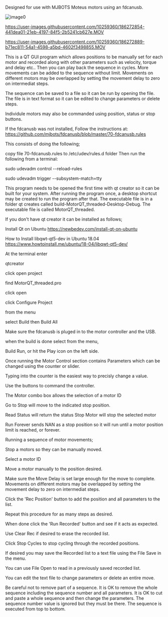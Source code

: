 Designed for use with MJBOTS Moteus motors using an fdcanusb.

![image0](https://user-images.githubusercontent.com/10259360/185727330-1956d9e8-f2fb-4632-bf15-0f9d7283d608.jpeg)



https://user-images.githubusercontent.com/10259360/186272854-441dea01-21eb-4197-84f5-2b5241cb627e.MOV



https://user-images.githubusercontent.com/10259360/186272889-b71ec811-54a1-4598-a5bd-4602f3498855.MOV




This is a QT GUI program which allows positions to be manually set for each motor and recorded along with other parameters such as velocity, torque and delay etc.. 
Then you can play back the sequence in cycles. More movements can be added to the sequence without limit. Movements on different motors may be overlapped by setting the movement delay to zero on intermediat steps.

The sequence can be saved to a file so it can be run by opening the file. The file is in text format so it can be edited to change parameters or delete steps. 

Individule motors may also be commanded using position, status or stop buttons.

If the fdcanusb was not installed, Follow the instructions at: https://github.com/mjbots/fdcanusb/blob/master/70-fdcanusb.rules 

This consists of doing the following;

copy file 70-fdcanusb.rules to /etc/udev/rules.d folder Then run the following from a terminal:

sudo udevadm control --reload-rules 

sudo udevadm trigger --subsystem-match=tty


This program needs to be opened the first time with qt creator so it can be built for your system. After running the program once, a desktop shortcut may be created to run the program after that. The executable file is in a folder qt creates called build-MotorQT_threaded-Desktop-Debug. The executable file is called MotorQT_threaded.

If you don't have qt creator it can be installed as follows;

Install Qt on Ubuntu 
https://newbedev.com/install-qt-on-ubuntu

How to Install libqwt-qt5-dev in Ubuntu 18.04
https://www.howtoinstall.me/ubuntu/18-04/libqwt-qt5-dev/

At the terminal enter 

qtcreator <cr>
  
click open project
  
find MotorQT_threaded.pro 
  
click open 
  
click Configure Project
  
from the menu 
  
select Build then Build All

Make sure the fdcanusb is pluged in to the motor controller and the USB.

when the build is done select from the menu,
  
Build Run, or hit the Play icon on the left side.

Once running the Motor Control section contains Parameters which can be changed using the counter or slider.
  
Typing into the counter is the easiest way to precisly change a value.
  
Use the buttons to command the controller.
  
The Motor combo box allows the selection of a motor ID 
  
Go to Stop will move to the indicated stop position. 
  
Read Status will return the status Stop Motor will stop the selected motor
  
Run Forever sends NAN as a stop position so it will run until a motor position limit is reached, or forever.

Running a sequence of motor movements; 
  
Stop a motors so they can be manually moved.
  
Select a motor ID 
  
Move a motor manually to the position desired.
  
Make sure the Move Delay is set large enough for the move to complete. Movements on different motors may be overlapped by setting the movement delay to zero on intermediat steps.
  
Click the 'Rec Position' button to add the position and all parameters to the list. 
  
Repeat this procedure for as many steps as desired.
  
When done click the 'Run Recorded' button and see if it acts as expected.
  
Use Clear Rec if desired to erase the recorded list.
  
Click Stop Cycles to stop cycling through the recorded positions.

If desired you may save the Recorded list to a text file using the File Save in the menu. 
  
You can use File Open to read in a previously saved recorded list.
  
You can edit the text file to change parameters or delete an entire move.
  
Be careful not to remove part of a sequence. It is OK to remove the whole sequence including the sequence number and all parameters. 
It is OK to cut and paste a whole sequence and then change the parameters. The sequence number value is ignored but they must be there. 
The sequence is executed from top to bottom.
